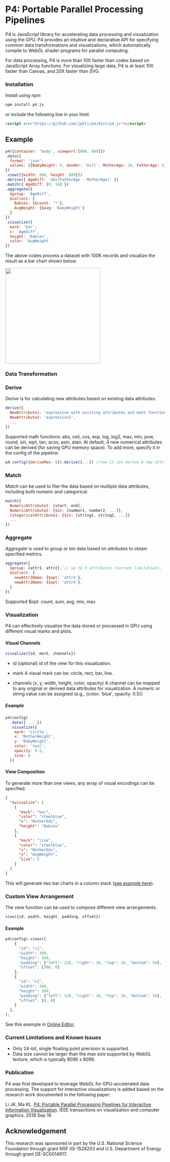 # P4: Portable Parallel Processing Pipelines

P4 is JavaScript library for accelerating data processing and visualization using the GPU. P4 provides an intuitive and declarative API for specifying common data transformations and visualizations, which automatically compile to WebGL shader programs for parallel computing.

For data processing, P4 is more than 10X faster than codes based on JavaScript Array functions. For visualizing large data, P4 is at least 10X faster than Canvas, and 20X faster than SVG.

<!-- ### Table of Contents
- [P4: Portable Parallel Processing Pipelines](#p4-portable-parallel-processing-pipelines)
    - [Installation](#installation)
  - [Example](#example)
    - [Data Transformation](#data-transformation)
    - [Derive](#derive)
    - [Match](#match)
    - [Aggregate](#aggregate)
    - [Visualization](#visualization)
      - [Visual Channels](#visual-channels)
        - [Example](#example-1)
      - [View Composition](#view-composition)
    - [Custom View Arrangement](#custom-view-arrangement)
      - [Example](#example-2)
    - [Current Limitations and Known Issues](#current-limitations-and-known-issues)
    - [Reference Paper](#reference-paper)
-->

### Installation

Install using npm
```bash
npm install p4.js
```

or include the following line in your html:
```html
<script src="https://github.com/jpkli/p4/dist/p4.js"></script>
```

## Example

```javascript
p4({container: 'body', viewport:[800, 600]})
.data({
  format: 'json',
  values: [{BabyWeight: 9, Gender: 'Girl', MotherAge: 28, FatherAge: 32}, ...]
})
.view([{width: 800, height: 600}])
.derive({ AgeDiff: 'abs(FatherAge - MotherAge)' })
.match({ AgeDiff: [0, 10] })
.aggregate({
  $group: 'AgeDiff',
  $collect: {
    Babies: {$count: '*'},
    AvgWeight: {$avg: 'BabyWeight'}
  }
})
.visualize({
  mark: 'bar',
  x: 'AgeDiff',
  height: 'Babies',
  color: 'AvgWeight'
})
```
The above codes process a dataset with 100K records and visualize the result as a bar chart shown below.

<img width=300 src="https://jpkli.github.io/demos/p4/images/colorbars.png">

### Data Transformation

### Derive
*Derive* is for calculating new attributes based on existing data attributes.

```javascript
derive({
  NewAttribute1: 'expression with existing attributes and math functions',
  NewAttribute2: 'expression2',
  ...
})
```
Supported math functions: abs, ceil, cos, exp, log, log2, max, min, pow, round, sin, sqrt, tan, acos, asin, atan.
At default, 4 new numerical attributes can be derived (for saving GPU memory space). To add more, specify it in the config of the pipeline:

```javascript
p4.config({deriveMax: 8}).derive({...}) //now it can derive 8 new attributes.
```

### Match
*Match* can be used to filer the data based on multiple data attributes, including both numeric and categorical.

```javascript
match({
  NumericAttribute1: [start, end],
  NumericAttribute2: {$in: [number1, number2, ...]},
  CategoricalAttribute1: {$in: [string1, string2, ...]}
  ...
})
```

### Aggregate
*Aggregate* is used to group or bin data based on attributes to obtain specified metrics.
```javascript
aggregate({
  $group: [attr1, attr2], // up to 3 attributes (current limitation),
  $collect: {
    newAttr1Name: {$opt: 'attr3'}, 
    newAttr2Name: {$opt: 'attr4'}, 
  }
})
```
Supported \$opt: count, sum, avg, min, max


### Visualization

P4 can effectively visualize the data stored or processed in GPU using different visual marks and plots.

#### Visual Channels

```javascript
visualize({id, mark, channels})
```

* id (optional)
  id of the view for this visualization.

* mark
  A visual mark can be: circle, rect, bar, line.

* channels (x, y, width, height, color, opacity)
  A channel can be mapped to any original or derived data attributes for visualization. A numeric or string value can be assigned (e.g., {color: 'blue', opacity: 0.5})

##### Example

```javascript
p4(config)
  .data({ ... })
  .visualize({
    mark: 'circle',
    x: 'MotherWeight',
    y: 'BabyWeight',
    color: 'teal',
    opacity: 0.5,
    size: 8
  })
```

#### View Composition

To generate more than one views, any array of visual encodings can be specified.

```json
{
  "$visualize": [
    {
      "mark": "bar",
      "color": "steelblue",
      "x": "MotherEdu",
      "height": "Babies"
    },
    {
      "mark": "line",
      "color": "steelblue",
      "x": "MotherEdu",
      "y": "AvgWeight",
      "size": 5
    }
  ]
}
```
This will generate two bar charts in a column stack ([see example here](#/play/bar-charts2)).

### Custom View Arrangement

The *view* function can be used to compose different view arrangements.

```javascript
view({id, width, height, padding, offset})
```

#### Example
```javascript
p4(config).views([
    {
      "id": "c1",
      "width": 360,
      "height": 360,
      "padding": {"left": 120, "right": 10, "top": 10, "bottom": 50},
      "offset": [380, 0]
    },
    {
      "id": "c2",
      "width": 360,
      "height": 360,
      "padding": {"left": 120, "right": 10, "top": 10, "bottom": 50},
      "offset": [0, 0]
    }
  ],
);
```
See this example in [Online Editor](#/play/brush-link).

### Current Limitations and Known Issues
 - Only 24-bit, single floating point precision is supported.
 - Data size cannot be larger than the max size supported by WebGL texture, which is typically 8096 x 8096.

### Publication
P4 was first developed to leverage WebGL for GPU-accelerated data processing. The support for interactive visualizations is added based on the research work documented in the following paper:

Li JK, Ma KL. [P4: Portable Parallel Processing Pipelines for Interactive Information Visualization](https://ieeexplore.ieee.org/abstract/document/8468065). IEEE transactions on visualization and computer graphics. 2018 Sep 19.

## Acknowledgement
This research was sponsored in part by the U.S. National Science Foundation through grant NSF IIS-1528203 and U.S. Department of Energy through grant DE-SC0014917.
